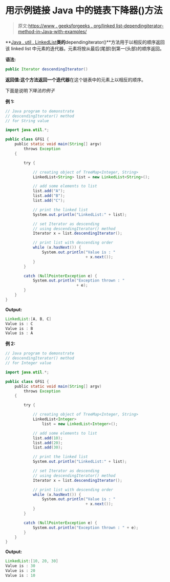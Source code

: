 # 用示例链接 Java 中的链表下降器()方法

> 原文:[https://www . geeksforgeeks . org/linked list-dependingiterator-method-in-Java-with-examples/](https://www.geeksforgeeks.org/linkedlist-descendingiterator-method-in-java-with-examples/)

**[Java . util . LinkedList](https://www.geeksforgeeks.org/linked-list-in-java/)**类的**dependingiterator()**方法用于以相反的顺序返回该 linked list 中元素的迭代器。元素将按从最后(尾部)到第一(头部)的顺序返回。

**语法:**

```java
public Iterator descendingIterator()
```

**返回值:**这个方法返回一个**迭代器**在这个链表中的元素上以相反的顺序。

下面是说明*下降法的例子*

**例 1:**

```java
// Java program to demonstrate
// descendingIterator() method
// for String value

import java.util.*;

public class GFG1 {
    public static void main(String[] argv)
        throws Exception
    {

        try {

            // creating object of TreeMap<Integer, String>
            LinkedList<String> list = new LinkedList<String>();

            // add some elements to list
            list.add("A");
            list.add("B");
            list.add("C");

            // print the linked list
            System.out.println("LinkedList:" + list);

            // set Iterator as descending
            // using descendingIterator() method
            Iterator x = list.descendingIterator();

            // print list with descending order
            while (x.hasNext()) {
                System.out.println("Value is : "
                                   + x.next());
            }
        }

        catch (NullPointerException e) {
            System.out.println("Exception thrown : "
                               + e);
        }
    }
}
```

**Output:**

```java
LinkedList:[A, B, C]
Value is : C
Value is : B
Value is : A

```

**例 2:**

```java
// Java program to demonstrate
// descendingIterator() method
// for Integer value

import java.util.*;

public class GFG1 {
    public static void main(String[] argv)
        throws Exception
    {

        try {

            // creating object of TreeMap<Integer, String>
            LinkedList<Integer>
                list = new LinkedList<Integer>();

            // add some elements to list
            list.add(10);
            list.add(20);
            list.add(30);

            // print the linked list
            System.out.println("LinkedList:" + list);

            // set Iterator as descending
            // using descendingIterator() method
            Iterator x = list.descendingIterator();

            // print list with descending order
            while (x.hasNext()) {
                System.out.println("Value is : "
                                   + x.next());
            }
        }

        catch (NullPointerException e) {
            System.out.println("Exception thrown : " + e);
        }
    }
}
```

**Output:**

```java
LinkedList:[10, 20, 30]
Value is : 30
Value is : 20
Value is : 10

```